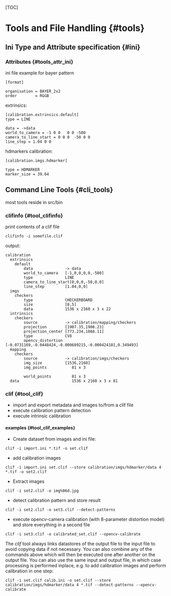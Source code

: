 [TOC]

# Tools and File Handling {#tools}


## Ini Type and Attribute specification {#ini}


### Attributes  {#tools_attr_ini}

ini file example for bayer pattern
~~~~~~~~~~~~~
[format]

organisation = BAYER_2x2
order        = RGGB
~~~~~~~~~~~~~

extrinsics:
~~~~~~~~~~~~~
[calibration.extrinsics.default]
type = LINE

data = ->data
world_to_camera = -1 0 0   0 0 -500
camera_to_line_start = 0 0 0  -50 0 0
line_step = 1.04 0 0
~~~~~~~~~~~~~

hdmarkers calibration:
~~~~~~~~~~~~~
[calibration.imgs.hdmarker]

type = HDMARKER
marker_size = 39.64
~~~~~~~~~~~~~


## Command Line Tools {#cli_tools}

most tools reside in src/bin

### clifinfo {#tool_clifinfo}

print contents of a clif file

~~~~~~~~~~~~~
clifinfo -i somefile.clif
~~~~~~~~~~~~~
output:
~~~~~~~~~~~~~
calibration
  extrinsics              
    default              
        data              -> data
        world_to_camera   [-1,0,0,0,0,-500]
        type              LINE
        camera_to_line_start[0,0,0,-50,0,0]
        line_step         [1.04,0,0]
  imgs                    
    checkers             
        type              CHECKERBOARD
        size              [8,5]
        data              1536 x 2160 x 3 x 22
  intrinsics              
    checkers             
        source            -> calibration/mapping/checkers
        projection        [1907.35,1908.23]
        projection_center [773.234,1068.11]
        type              CV8
        opencv_distortion [-0.0731169,-0.0448424,-0.000689215,-0.000424101,0.349493]
  mapping                 
    checkers             
        source            -> calibration/imgs/checkers
        img_size          [1536,2160]
        img_points           81 x 3

        world_points         81 x 3
  data                       1536 x 2160 x 3 x 81
~~~~~~~~~~~~~


### clif {#tool_clif}

- import and export metadata and images to/from a clif file
- execute calibration pattern detection
- execute intrinsic calibration


#### examples  {#tool_clif_examples}

- Create dataset from images and ini file:
~~~~~~~~~~~~~
clif -i import.ini *.tif -o set.clif
~~~~~~~~~~~~~

- add calibration images
~~~~~~~~~~~~~
clif -i import.ini set.clif --store calibration/imgs/hdmarker/data 4 *.tif -o set2.clif
~~~~~~~~~~~~~

- Extract images
~~~~~~~~~~~~~
clif -i set2.clif -o img%06d.jpg
~~~~~~~~~~~~~

- detect calibration pattern and store result
~~~~~~~~~~~~~
clif -i set2.clif -o set3.clif --detect-patterns
~~~~~~~~~~~~~

- execute opencv-camera calibration (with 8-parameter distortion model) and store everything in a second file
~~~~~~~~~~~~~
clif -i set3.clif -o calibrated_set.clif --opencv-calibrate
~~~~~~~~~~~~~

The *clif* tool always links datastores of the output file to the input file to avoid copying data if not necessary. You can also combine any of the commands above which will then be executed one after another on the output file. You can also use the same input and output file, in which case processing is performed inplace, e.g. to add calibration images and perform calibration in one step:
~~~~~~~~~~~~~
clif -i set.clif calib.ini -o set.clif --store calibration/imgs/hdmarker/data 4 *.tif --detect-patterns --opencv-calibrate
~~~~~~~~~~~~~
